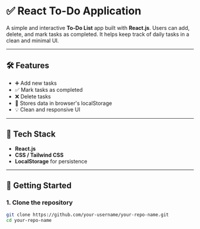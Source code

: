 # ✅ React To-Do Application

A simple and interactive **To-Do List** app built with **React.js**. Users can add, delete, and mark tasks as completed. It helps keep track of daily tasks in a clean and minimal UI.

---

## 🛠 Features

- ➕ Add new tasks
- ✅ Mark tasks as completed
- ❌ Delete tasks
- 💾 Stores data in browser's localStorage
- 💡 Clean and responsive UI

---

## 🔧 Tech Stack

- **React.js**
- **CSS / Tailwind CSS**
- **LocalStorage** for persistence

---

## 🚀 Getting Started

### 1. Clone the repository

```bash
git clone https://github.com/your-username/your-repo-name.git
cd your-repo-name
